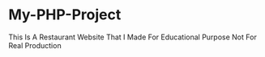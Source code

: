# My-PHP-Project
This Is A Restaurant Website That I Made For Educational Purpose Not For Real Production
